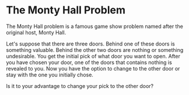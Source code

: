 # The Monty Hall Problem

The Monty Hall problem is a famous game show problem named after the original host, Monty Hall.

Let's suppose that there are three doors. Behind one of these doors is something valuable. Behind the other two doors are nothing
or something undesirable. You get the initial pick of what door you want to open. After you have chosen your door, one of the doors
that contains nothing is revealed to you. Now you have the option to change to the other door or stay with the one you initially chose.

Is it to your advantage to change your pick to the other door?
